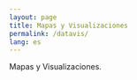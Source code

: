 ```yaml
---
layout: page
title: Mapas y Visualizaciones
permalink: /datavis/
lang: es
---
```


Mapas y Visualizaciones.
